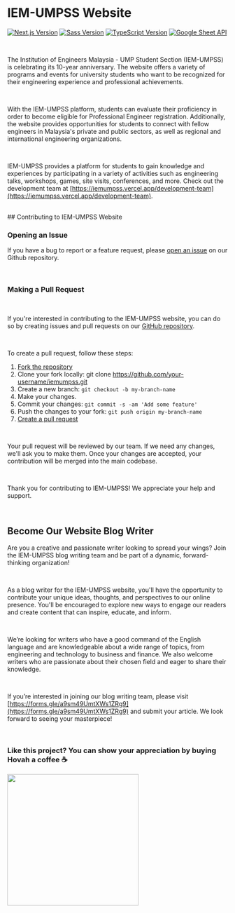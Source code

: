 # IEM-UMPSS Website

[![Next.js Version](https://img.shields.io/badge/next-13.1.1-brightgreen)](https://github.com/iemumpss/iemumpss.vercel.app) [![Sass Version](https://img.shields.io/badge/sass-1.57.1-ff69b4)](https://github.com/iemumpss/iemumpss.vercel.app) [![TypeScript Version](https://img.shields.io/badge/typescript-4.9.4-blue)](https://github.com/iemumpss/iemumpss.vercel.app) [![Google Sheet API](https://img.shields.io/badge/google%20sheet%20api-enabled-green)](https://github.com/iemumpss/iemumpss.vercel.app)

<br/>

The Institution of Engineers Malaysia - UMP Student Section (IEM-UMPSS) is celebrating its 10-year anniversary. The website offers a variety of programs and events for university students who want to be recognized for their engineering experience and professional achievements.

<br/>

With the IEM-UMPSS platform, students can evaluate their proficiency in order to become eligible for Professional Engineer registration. Additionally, the website provides opportunities for students to connect with fellow engineers in Malaysia's private and public sectors, as well as regional and international engineering organizations.

<br/>

IEM-UMPSS provides a platform for students to gain knowledge and experiences by participating in a variety of activities such as engineering talks, workshops, games, site visits, conferences, and more. Check out the development team at [https://iemumpss.vercel.app/development-team](https://iemumpss.vercel.app/development-team).

<br/>
## Contributing to IEM-UMPSS Website

<br/>

### Opening an Issue
If you have a bug to report or a feature request, please [open an issue](https://github.com/IEM-UMPSS/iemumpss/issues) on our Github repository.

<br/>

### Making a Pull Request

<br/>

If you're interested in contributing to the IEM-UMPSS website, you can do so by creating issues and pull requests on our [GitHub repository](https://github.com/IEM-UMPSS/iemumpss). 

<br/>

To create a pull request, follow these steps:
1. [Fork the repository](https://github.com/IEM-UMPSS/iemumpss/fork)
2. Clone your fork locally: git clone https://github.com/your-username/iemumpss.git
3. Create a new branch: `git checkout -b my-branch-name`
4. Make your changes.
5. Commit your changes: `git commit -s -am 'Add some feature'`
6. Push the changes to your fork: `git push origin my-branch-name`
7. [Create a pull request](https://github.com/IEM-UMPSS/iemumpss/compare)

<br/>

Your pull request will be reviewed by our team. If we need any changes, we'll ask you to make them. Once your changes are accepted, your contribution will be merged into the main codebase.

<br/>

Thank you for contributing to IEM-UMPSS! We appreciate your help and support.

<br/>

## Become Our Website Blog Writer
Are you a creative and passionate writer looking to spread your wings? Join the IEM-UMPSS blog writing team and be part of a dynamic, forward-thinking organization!

<br/>

As a blog writer for the IEM-UMPSS website, you'll have the opportunity to contribute your unique ideas, thoughts, and perspectives to our online presence. You'll be encouraged to explore new ways to engage our readers and create content that can inspire, educate, and inform.

<br/>

We’re looking for writers who have a good command of the English language and are knowledgeable about a wide range of topics, from engineering and technology to business and finance. We also welcome writers who are passionate about their chosen field and eager to share their knowledge.

<br/>

If you’re interested in joining our blog writing team, please visit [https://forms.gle/a9sm49UmtXWs1ZRg9](https://forms.gle/a9sm49UmtXWs1ZRg9) and submit your article. We look forward to seeing your masterpiece!

<br/>

### Like this project? You can show your appreciation by buying Hovah a coffee ☕
<a target="_blank" rel="noopener noreferrer" href="https://www.buymeacoffee.com/hovahyii">
<img src="https://github.com/appcraftstudio/buymeacoffee/raw/master/Images/snapshot-bmc-button.png" width="300" style="max-width:100%;">
</a>

<br/>